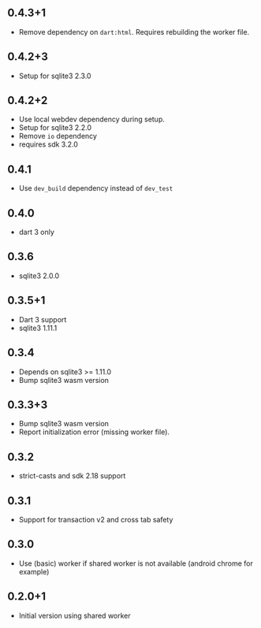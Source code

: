## 0.4.3+1

* Remove dependency on `dart:html`. Requires rebuilding the worker file.

## 0.4.2+3

* Setup for sqlite3 2.3.0

## 0.4.2+2

* Use local webdev dependency during setup.
* Setup for sqlite3 2.2.0
* Remove `io` dependency
* requires sdk 3.2.0

## 0.4.1

* Use `dev_build` dependency instead of `dev_test`

## 0.4.0

* dart 3 only

## 0.3.6

* sqlite3 2.0.0

## 0.3.5+1

* Dart 3 support
* sqlite3 1.11.1

## 0.3.4

* Depends on sqlite3 >= 1.11.0
* Bump sqlite3 wasm version

## 0.3.3+3

* Bump sqlite3 wasm version
* Report initialization error (missing worker file).

## 0.3.2

* strict-casts and sdk 2.18 support

## 0.3.1

- Support for transaction v2 and cross tab safety

## 0.3.0

- Use (basic) worker if shared worker is not available (android chrome for example)

## 0.2.0+1

- Initial version using shared worker
